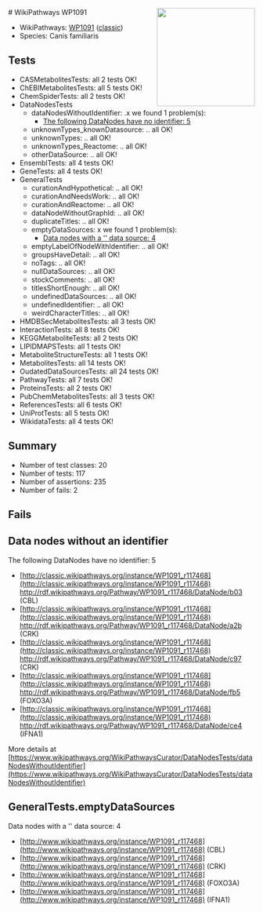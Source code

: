 <img style="float: right; width: 200px" src="https://upload.wikimedia.org/wikipedia/commons/thumb/8/83/Wplogo_with_text_500.png/640px-Wplogo_with_text_500.png" />
# WikiPathways WP1091

* WikiPathways: [WP1091](https://wikipathways.org/pathways/WP1091) ([classic](https://classic.wikipathways.org/instance/WP1091))
* Species: Canis familiaris
## Tests
* CASMetabolitesTests: all 2 tests OK!
* ChEBIMetabolitesTests: all 5 tests OK!
* ChemSpiderTests: all 2 tests OK!
* DataNodesTests
    * dataNodesWithoutIdentifier: .x we found 1 problem(s):
        * [The following DataNodes have no identifier: 5](#d2d32fa4)
    * unknownTypes_knownDatasource: .. all OK!
    * unknownTypes: .. all OK!
    * unknownTypes_Reactome: .. all OK!
    * otherDataSource: .. all OK!
* EnsemblTests: all 4 tests OK!
* GeneTests: all 4 tests OK!
* GeneralTests
    * curationAndHypothetical: .. all OK!
    * curationAndNeedsWork: .. all OK!
    * curationAndReactome: .. all OK!
    * dataNodeWithoutGraphId: .. all OK!
    * duplicateTitles: .. all OK!
    * emptyDataSources: x we found 1 problem(s):
        * [Data nodes with a '' data source: 4](#3d121fcf)
    * emptyLabelOfNodeWithIdentifier: .. all OK!
    * groupsHaveDetail: .. all OK!
    * noTags: .. all OK!
    * nullDataSources: .. all OK!
    * stockComments: .. all OK!
    * titlesShortEnough: .. all OK!
    * undefinedDataSources: .. all OK!
    * undefinedIdentifier: .. all OK!
    * weirdCharacterTitles: .. all OK!
* HMDBSecMetabolitesTests: all 3 tests OK!
* InteractionTests: all 8 tests OK!
* KEGGMetaboliteTests: all 2 tests OK!
* LIPIDMAPSTests: all 1 tests OK!
* MetaboliteStructureTests: all 1 tests OK!
* MetabolitesTests: all 14 tests OK!
* OudatedDataSourcesTests: all 24 tests OK!
* PathwayTests: all 7 tests OK!
* ProteinsTests: all 2 tests OK!
* PubChemMetabolitesTests: all 3 tests OK!
* ReferencesTests: all 6 tests OK!
* UniProtTests: all 5 tests OK!
* WikidataTests: all 4 tests OK!


## Summary

* Number of test classes: 20
* Number of tests: 117
* Number of assertions: 235
* Number of fails: 2

## Fails

<a name="d2d32fa4" />

## Data nodes without an identifier

The following DataNodes have no identifier: 5

* [http://classic.wikipathways.org/instance/WP1091_r117468](http://classic.wikipathways.org/instance/WP1091_r117468) http://rdf.wikipathways.org/Pathway/WP1091_r117468/DataNode/b03 (CBL)
* [http://classic.wikipathways.org/instance/WP1091_r117468](http://classic.wikipathways.org/instance/WP1091_r117468) http://rdf.wikipathways.org/Pathway/WP1091_r117468/DataNode/a2b (CRK)
* [http://classic.wikipathways.org/instance/WP1091_r117468](http://classic.wikipathways.org/instance/WP1091_r117468) http://rdf.wikipathways.org/Pathway/WP1091_r117468/DataNode/c97 (CRK)
* [http://classic.wikipathways.org/instance/WP1091_r117468](http://classic.wikipathways.org/instance/WP1091_r117468) http://rdf.wikipathways.org/Pathway/WP1091_r117468/DataNode/fb5 (FOXO3A)
* [http://classic.wikipathways.org/instance/WP1091_r117468](http://classic.wikipathways.org/instance/WP1091_r117468) http://rdf.wikipathways.org/Pathway/WP1091_r117468/DataNode/ce4 (IFNA1)


More details at [https://www.wikipathways.org/WikiPathwaysCurator/DataNodesTests/dataNodesWithoutIdentifier](https://www.wikipathways.org/WikiPathwaysCurator/DataNodesTests/dataNodesWithoutIdentifier)

<a name="3d121fcf" />

## GeneralTests.emptyDataSources

Data nodes with a '' data source: 4

* [http://www.wikipathways.org/instance/WP1091_r117468](http://www.wikipathways.org/instance/WP1091_r117468) (CBL)
* [http://www.wikipathways.org/instance/WP1091_r117468](http://www.wikipathways.org/instance/WP1091_r117468) (CRK)
* [http://www.wikipathways.org/instance/WP1091_r117468](http://www.wikipathways.org/instance/WP1091_r117468) (FOXO3A)
* [http://www.wikipathways.org/instance/WP1091_r117468](http://www.wikipathways.org/instance/WP1091_r117468) (IFNA1)


